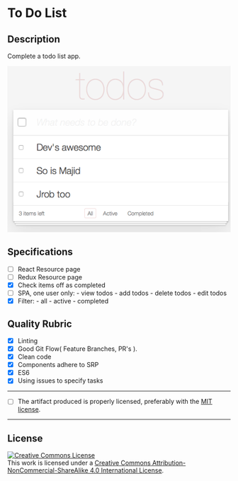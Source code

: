 # To Do List

## Description

Complete a todo list app.

![Alt text](./src/images/todo-list.png)

## Specifications

- [ ] React Resource page
- [ ] Redux Resource page
- [x] Check items off as completed
- [ ] SPA, one user only:
      - view todos
      - add todos
      - delete todos
      - edit todos
- [x] Filter:
      - all
      - active
      - completed

## Quality Rubric

- [x] Linting
- [x] Good Git Flow( Feature Branches, PR's ).
- [x] Clean code
- [x] Components adhere to SRP
- [x] ES6
- [x] Using issues to specify tasks

---

- [ ] The artifact produced is properly licensed, preferably with the [MIT license][mit-license].

---

## License
<!-- LICENSE -->

<a rel="license" href="http://creativecommons.org/licenses/by-nc-sa/4.0/"><img alt="Creative Commons License" style="border-width:0" src="https://i.creativecommons.org/l/by-nc-sa/4.0/80x15.png" /></a>
<br />This work is licensed under a <a rel="license" href="http://creativecommons.org/licenses/by-nc-sa/4.0/">Creative Commons Attribution-NonCommercial-ShareAlike 4.0 International License</a>.

[mit-license]: https://opensource.org/licenses/MIT
